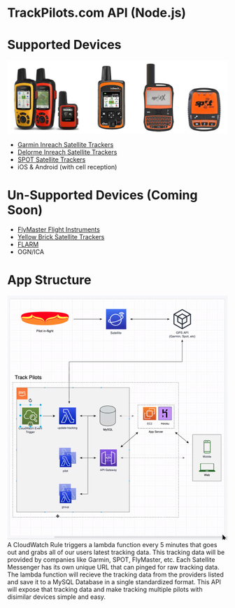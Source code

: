 # TrackPilots.com API (Node.js)

# Supported Devices
![Satellite Trackers](docs/trackers.jpeg)

  - [Garmin Inreach Satellite Trackers](https://explore.garmin.com/en-US/inreach/)
  - [Delorme Inreach Satellite Trackers](https://www.amazon.com/DeLorme-inReach-SE-Satellite-Tracker/dp/B00BX7TJ2O)
  - [SPOT Satellite Trackers](https://www.findmespot.com/en/)
  - iOS & Android (with cell reception) 

# Un-Supported Devices (Coming Soon)
 - [FlyMaster Flight Instruments](https://www.flymaster.net/)
 - [Yellow Brick Satellite Trackers](https://www.ybtracking.com/)
 - [FLARM](https://flarm.com/)
 - OGN/ICA

# App Structure
  ![App Structure](docs/appStructure.png)
  A CloudWatch Rule triggers a lambda function every 5 minutes that goes out and grabs all of our users latest tracking data. This tracking data will be provided by companies like Garmin, SPOT, FlyMaster, etc. Each Satellite Messenger has its own unique URL that can pinged for raw tracking data. The lambda function will recieve the tracking data from the providers listed and save it to a MySQL Database in a single standardized format. This API will expose that tracking data and make tracking multiple pilots with disimilar devices simple and easy.